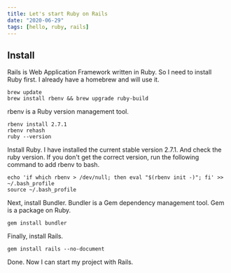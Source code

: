 ```yaml
---
title: Let's start Ruby on Rails
date: "2020-06-29"
tags: [hello, ruby, rails]
---
```


## Install

Rails is Web Application Framework written in Ruby. So I need to install Ruby first.
I already have a homebrew and will use it.

```shell
brew update
brew install rbenv && brew upgrade ruby-build
```

rbenv is a Ruby version management tool.

```shell
rbenv install 2.7.1
rbenv rehash
ruby --version
```

Install Ruby. I have installed the current stable version 2.7.1.
And check the ruby version.
If you don't get the correct version, run the following command to add rbenv to bash.

```shell
echo 'if which rbenv > /dev/null; then eval "$(rbenv init -)"; fi' >> ~/.bash_profile
source ~/.bash_profile
```

Next, install Bundler. Bundler is a Gem dependency management tool.
Gem is a package on Ruby.

```shell
gem install bundler
```

Finally, install Rails.

```shell
gem install rails --no-document
```

Done.
Now I can start my project with Rails.
